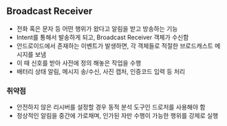 

## Broadcast Receiver

- 전화 혹은 문자 등 어떤 행위가 왔다고 알림을 받고 방송하는 기능
- Intent를 통해서 발송하게 되고, Broadcast Receiver 객체가 수신함 
- 안드로이드에서 존재하는 이벤트가 발생하면, 각 객체들로 적절한 브로드캐스트 메시지를 보냄
- 이 때 신호를 받아 사전에 정의 해놓은 작업을 수행
- 배터리 상태 알림, 메시지 송/수신, 사진 캡처, 인증코드 입력 등 처리 

### 취약점

- 안전하지 않은 리시버를 설정할 경우 동적 분석 도구인 드로저를 사용해야 함
- 정상적인 알림을 중간에 가로채며, 인가된 자만 수행이 가능한 행위를 강제로 실행 
